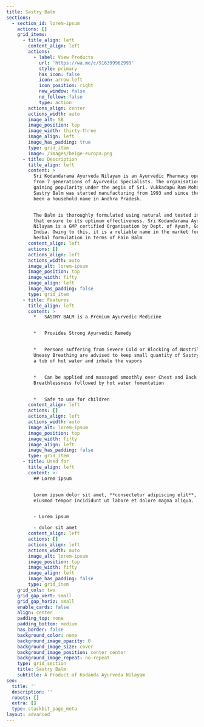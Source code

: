 ```yaml
---
title: Sastry Balm
sections:
  - section_id: lorem-ipsum
    actions: []
    grid_items:
      - title_align: left
        content_align: left
        actions:
          - label: View Products
            url: 'https://wa.me/c/916399962999'
            style: primary
            has_icon: false
            icon: arrow-left
            icon_position: right
            new_window: false
            no_follow: false
            type: action
        actions_align: center
        actions_width: auto
        image_alt: SB
        image_position: top
        image_width: thirty-three
        image_align: left
        image_has_padding: true
        type: grid_item
        image: /images/beige-europa.png
      - title: Description
        title_align: left
        content: >
          Sri Kodandarama Ayurveda Nilayam is an Ayurvedic Pharmacy operated
          from 7 generations of Ayurvedic Specialists. The organisation started
          gaining popularity under the aegis of Sri. Vukkadapu Ram Mohan Rao.
          Sastry Balm was started manufacturing from 1993 and since then, it has
          been a household name in Andhra Pradesh.


          The Balm is thoroughly formulated using natural and tested ingredients
          that ensure to its optimum effectiveness. Sri Kodandarama Ayurveda
          Nilayam is a GMP certified Organisation by Dept. of Ayush, Govt of
          India. Owing to this, it is a reliable name in the market for the best
          herbal formulation in terms of Pain Balm
        content_align: left
        actions: []
        actions_align: left
        actions_width: auto
        image_alt: lorem-ipsum
        image_position: top
        image_width: fifty
        image_align: left
        image_has_padding: false
        type: grid_item
      - title: Features
        title_align: left
        content: >
          *   SASTRY BALM is a Premium Ayurvedic Medicine


          *   Provides Strong Ayurvedic Remedy


          *   Persons suffering from Severe Cold or Blocking of Nostrils or
          Uneasy Breathing are advised to keep small quantity of Sastry Balm in
          a tub of hot water and inhale the vapors


          *   Can be applied and massaged smoothly over Chest and Back region in
          Breathlessness followed by hot water fomentation


          *   Safe to use for children
        content_align: left
        actions: []
        actions_align: left
        actions_width: auto
        image_alt: lorem-ipsum
        image_position: top
        image_width: fifty
        image_align: left
        image_has_padding: false
        type: grid_item
      - title: Used for
        title_align: left
        content: >-
          ## Lorem ipsum


          Lorem ipsum dolor sit amet, **consectetur adipiscing elit**, sed do
          eiusmod tempor incididunt ut labore et dolore magna aliqua.


          - Lorem ipsum

          - dolor sit amet
        content_align: left
        actions: []
        actions_align: left
        actions_width: auto
        image_alt: lorem-ipsum
        image_position: top
        image_width: fifty
        image_align: left
        image_has_padding: false
        type: grid_item
    grid_cols: two
    grid_gap_vert: small
    grid_gap_horiz: small
    enable_cards: false
    align: center
    padding_top: none
    padding_bottom: medium
    has_border: false
    background_color: none
    background_image_opacity: 0
    background_image_size: cover
    background_image_position: center center
    background_image_repeat: no-repeat
    type: grid_section
    title: Sastry Balm
    subtitle: A Product of Kodanda Ayurveda Nilayam
seo:
  title: ''
  description: ''
  robots: []
  extra: []
  type: stackbit_page_meta
layout: advanced
---
```

